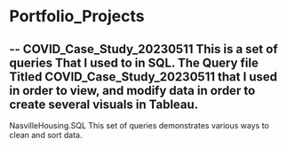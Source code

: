 # Portfolio_Projects
--
COVID_Case_Study_20230511
This is a set of queries That I used to in SQL. The Query file Titled COVID_Case_Study_20230511 that I used in order to view, and modify data in order to create several visuals in Tableau. 
---
NasvilleHousing.SQL
This set of queries demonstrates various ways to clean and sort data. 
